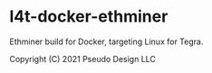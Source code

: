 # l4t-docker-ethminer

Ethminer build for Docker, targeting Linux for Tegra.

Copyright (C) 2021 Pseudo Design LLC
